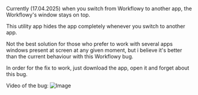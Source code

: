 Currently (17.04.2025) when you switch from Workflowy to another app, the Workflowy's window stays on top.

This utility app hides the app completely whenever you switch to another app.

Not the best solution for those who prefer to work with several apps windows present at screen at any given moment, but i believe it's better than the current behaviour with this Workflowy bug.

In order for the fix to work, just download the app, open it and forget about this bug.

Video of the bug:
![Image](https://github.com/user-attachments/assets/bb134280-bdbc-41cf-a812-7c506f14a4cc)
